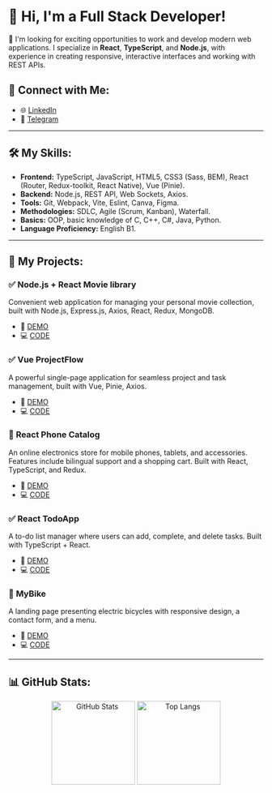 # 👋 Hi, I'm a Full Stack Developer!

🎯 I'm looking for exciting opportunities to work and develop modern web applications. I specialize in **React**, **TypeScript**, and **Node.js**, with experience in creating responsive, interactive interfaces and working with REST APIs.

## 🤝 **Connect with Me:**
- 🌐 [LinkedIn](https://linkedin.com/in/stanislav-hohulia)
- 📩 [Telegram](https://t.me/stashohulia)

---

## 🛠️ **My Skills:**
- **Frontend:** TypeScript, JavaScript, HTML5, CSS3 (Sass, BEM), React (Router, Redux-toolkit, React Native), Vue (Pinie).
- **Backend:** Node.js, REST API, Web Sockets, Axios.
- **Tools:** Git, Webpack, Vite, Eslint, Canva, Figma.
- **Methodologies:** SDLC, Agile (Scrum, Kanban), Waterfall.
- **Basics:** OOP, basic knowledge of C, C++, C#, Java, Python.
- **Language Proficiency:** English B1.

---

## 📂 **My Projects:**

### ✅ **Node.js + React Movie library**  
Convenient web application for managing your personal movie collection, built with Node.js, Express.js, Axios, React, Redux, MongoDB.
- 🎥 [DEMO](https://film-tracker-7uyhdcl94-stas-hohulias-projects.vercel.app/)
- 💻 [CODE](https://github.com/Sholudyvyy/FilmTracker)

### ✅ **Vue ProjectFlow**  
A powerful single-page application for seamless project and task management, built with Vue, Pinie, Axios.
- 🎥 [DEMO](https://sholudyvyy.github.io/project-flow/#/)
- 💻 [CODE](https://github.com/Sholudyvyy/project-flow)

### 📱 **React Phone Catalog**  
An online electronics store for mobile phones, tablets, and accessories. Features include bilingual support and a shopping cart. Built with React, TypeScript, and Redux.
- 🎥 [DEMO](https://fe-aug-24-team-1.github.io/frontend/)
- 💻 [CODE](https://github.com/fe-aug-24-team-1/frontend)

### ✅ **React TodoApp**  
A to-do list manager where users can add, complete, and delete tasks. Built with TypeScript + React.
- 🎥 [DEMO](https://sholudyvyy.github.io/todoApp/)
- 💻 [CODE](https://github.com/Sholudyvyy/todoApp)

### 🚴 **MyBike**  
A landing page presenting electric bicycles with responsive design, a contact form, and a menu.
- 🎥 [DEMO](https://sholudyvyy.github.io/mybike-landing-page/)
- 💻 [CODE](https://github.com/Sholudyvyy/mybike-landing-page)

---

## 📊 **GitHub Stats:**
<p align="center">
  <img src="https://github-readme-stats.vercel.app/api?username=Sholudyvyy&show_icons=true&theme=radical" alt="GitHub Stats" height="165">
  <img src="https://github-readme-stats.vercel.app/api/top-langs/?username=Sholudyvyy&layout=compact&theme=radical" alt="Top Langs" height="165">
</p>
